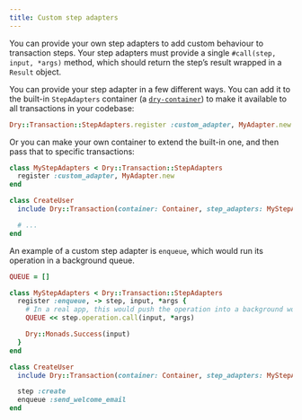 ```yaml
---
title: Custom step adapters
---
```


You can provide your own step adapters to add custom behaviour to transaction steps. Your step adapters must provide a single `#call(step, input, *args)` method, which should return the step’s result wrapped in a `Result` object.

You can provide your step adapter in a few different ways. You can add it to the built-in `StepAdapters` container (a [`dry-container`](http://dry-rb.org/gems/dry-container)) to make it available to all transactions in your codebase:

```ruby
Dry::Transaction::StepAdapters.register :custom_adapter, MyAdapter.new
```

Or you can make your own container to extend the built-in one, and then pass that to specific transactions:

```ruby
class MyStepAdapters < Dry::Transaction::StepAdapters
  register :custom_adapter, MyAdapter.new
end

class CreateUser
  include Dry::Transaction(container: Container, step_adapters: MyStepAdapters)

  # ...
end
```

An example of a custom step adapter is `enqueue`, which would run its operation in a background queue.

```ruby
QUEUE = []

class MyStepAdapters < Dry::Transaction::StepAdapters
  register :enqueue, -> step, input, *args {
    # In a real app, this would push the operation into a background worker queue
    QUEUE << step.operation.call(input, *args)

    Dry::Monads.Success(input)
  }
end

class CreateUser
  include Dry::Transaction(container: Container, step_adapters: MyStepAdapters)

  step :create
  enqueue :send_welcome_email
end
```
